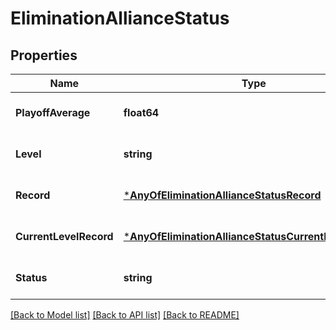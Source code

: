 # EliminationAllianceStatus

## Properties
Name | Type | Description | Notes
------------ | ------------- | ------------- | -------------
**PlayoffAverage** | **float64** |  | [optional] [default to null]
**Level** | **string** |  | [optional] [default to null]
**Record** | [***AnyOfEliminationAllianceStatusRecord**](AnyOfEliminationAllianceStatusRecord.md) |  | [optional] [default to null]
**CurrentLevelRecord** | [***AnyOfEliminationAllianceStatusCurrentLevelRecord**](AnyOfEliminationAllianceStatusCurrentLevelRecord.md) |  | [optional] [default to null]
**Status** | **string** |  | [optional] [default to null]

[[Back to Model list]](../README.md#documentation-for-models) [[Back to API list]](../README.md#documentation-for-api-endpoints) [[Back to README]](../README.md)


